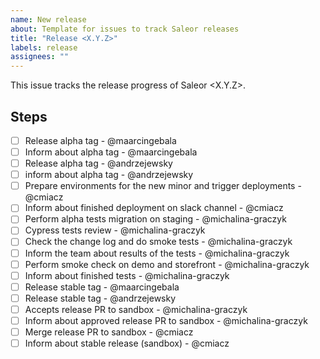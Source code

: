 ```yaml
---
name: New release
about: Template for issues to track Saleor releases
title: "Release <X.Y.Z>"
labels: release
assignees: ""
---
```


This issue tracks the release progress of Saleor <X.Y.Z>.

## Steps

- [ ] Release alpha tag - @maarcingebala
- [ ] Inform about alpha tag - @maarcingebala
- [ ] Release alpha tag - @andrzejewsky
- [ ] inform about alpha tag - @andrzejewsky
- [ ] Prepare environments for the new minor and trigger deployments - @cmiacz
- [ ] Inform about finished deployment on slack channel - @cmiacz
- [ ] Perform alpha tests migration on staging - @michalina-graczyk
- [ ] Cypress tests review - @michalina-graczyk
- [ ] Check the change log and do smoke tests - @michalina-graczyk
- [ ] Inform the team about results of the tests - @michalina-graczyk
- [ ] Perform smoke check on demo and storefront - @michalina-graczyk
- [ ] Inform about finished tests - @michalina-graczyk
- [ ] Release stable tag - @maarcingebala
- [ ] Release stable tag  - @andrzejewsky
- [ ] Accepts release PR to sandbox - @michalina-graczyk
- [ ] Inform about approved release PR to sandbox  - @michalina-graczyk
- [ ] Merge release PR to sandbox - @cmiacz
- [ ] Inform about stable release (sandbox) - @cmiacz
